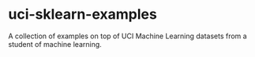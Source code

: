 # uci-sklearn-examples
A collection of examples on top of UCI Machine Learning datasets from a student of machine learning.
